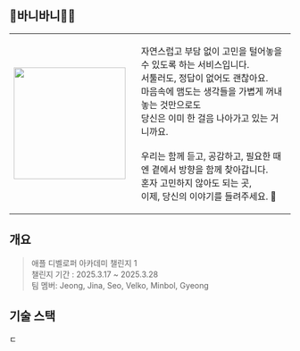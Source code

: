 ## 🥕바니바니🐻‍❄️
<table>
  <tr>
    <td>
      <img src="https://github.com/user-attachments/assets/f8840ab2-ef6a-4e50-b5d3-b35488703048" width="200">
    </td>
    <td style="padding-left: 20px; vertical-align: top;">
      <p>자연스럽고 부담 없이 고민을 털어놓을 수 있도록 하는 서비스입니다.<br>
      서툴러도, 정답이 없어도 괜찮아요.<br>
      마음속에 맴도는 생각들을 가볍게 꺼내놓는 것만으로도<br>
      당신은 이미 한 걸음 나아가고 있는 거니까요.<br><br>
      우리는 함께 듣고, 공감하고, 필요한 때엔 곁에서 방향을 함께 찾아갑니다.<br>
      혼자 고민하지 않아도 되는 곳,<br>
      이제, 당신의 이야기를 들려주세요. 🌱</p>
    </td>
  </tr>
</table>

## 개요
> 애플 디벨로퍼 아카데미 챌린지 1 <br>
> 챌린지 기간 : 2025.3.17 ~ 2025.3.28 <br>
> 팀 멤버: Jeong, Jina, Seo, Velko, Minbol, Gyeong

## 기술 스택
ㄷ